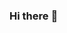 ### Hi there :wave:

<!--
**Trezzix/Trezzix** is a :sparkles: _special_ :sparkles: repository because its `README.md` (this file) appears on your GitHub profile.

Here are some ideas to get you started:

:telescope: I’m currently working on my bachelor thesis
- :seedling: I’m currently learning ...
- :people_with_bunny_ears_partying: I’m looking to collaborate on ...
- :thinking: I’m looking for help with ...
- :speech_balloon: Ask me about ...
- :mailbox: How to reach me: ...
- :smile: Pronouns: ...
- :zap: Fun fact: ...
-->

